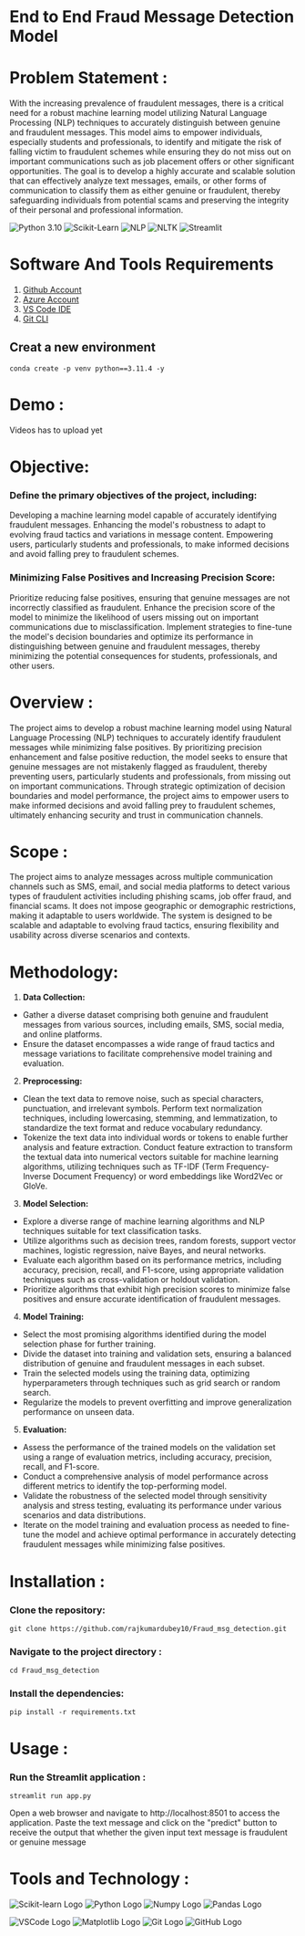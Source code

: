 # End to End Fraud Message Detection Model


# Problem Statement :

With the increasing prevalence of fraudulent messages, there is a critical need for a robust machine learning model utilizing Natural Language Processing (NLP) techniques to accurately distinguish between genuine and fraudulent messages. This model aims to empower individuals, especially students and professionals, to identify and mitigate the risk of falling victim to fraudulent schemes while ensuring they do not miss out on important communications such as job placement offers or other significant opportunities. The goal is to develop a highly accurate and scalable solution that can effectively analyze text messages, emails, or other forms of communication to classify them as either genuine or fraudulent, thereby safeguarding individuals from potential scams and preserving the integrity of their personal and professional information.

 ![Python 3.10](https://img.shields.io/badge/Python-3.6-brightgreen.svg) ![Scikit-Learn](https://img.shields.io/badge/Scikit--Learn-Library-orange)
![NLP](https://img.shields.io/badge/NLP-Toolkit-green)
![NLTK](https://img.shields.io/badge/NLTK-Toolkit-blue)
![Streamlit](https://img.shields.io/badge/Streamlit-Framework-brightgreen.svg)


# Software And Tools Requirements

1. [Github Account](https://github.com)
2. [Azure Account](https://azure.microsoft.com/en-us/free)
3. [VS Code IDE](https://code.visualstudio.com)
4. [Git CLI](https://git-scm.com/book/en/v2/Getting-Started-The-Command-Line)
## Creat a new environment
```
conda create -p venv python==3.11.4 -y
```
# Demo : 
Videos has to upload yet

# Objective:

### Define the primary objectives of the project, including:
Developing a machine learning model capable of accurately identifying fraudulent messages.
Enhancing the model's robustness to adapt to evolving fraud tactics and variations in message content.
Empowering users, particularly students and professionals, to make informed decisions and avoid falling prey to fraudulent schemes.

### Minimizing False Positives and Increasing Precision Score:
Prioritize reducing false positives, ensuring that genuine messages are not incorrectly classified as fraudulent.
Enhance the precision score of the model to minimize the likelihood of users missing out on important communications due to misclassification.
Implement strategies to fine-tune the model's decision boundaries and optimize its performance in distinguishing between genuine and fraudulent messages, thereby minimizing the potential consequences for students, professionals, and other users.

# Overview :

The project aims to develop a robust machine learning model using Natural Language Processing (NLP) techniques to accurately identify fraudulent messages while minimizing false positives. By prioritizing precision enhancement and false positive reduction, the model seeks to ensure that genuine messages are not mistakenly flagged as fraudulent, thereby preventing users, particularly students and professionals, from missing out on important communications. Through strategic optimization of decision boundaries and model performance, the project aims to empower users to make informed decisions and avoid falling prey to fraudulent schemes, ultimately enhancing security and trust in communication channels.

# Scope :

The project aims to analyze messages across multiple communication channels such as SMS, email, and social media platforms to detect various types of fraudulent activities including phishing scams, job offer fraud, and financial scams. It does not impose geographic or demographic restrictions, making it adaptable to users worldwide. The system is designed to be scalable and adaptable to evolving fraud tactics, ensuring flexibility and usability across diverse scenarios and contexts.

# Methodology:

1. **Data Collection:**
- Gather a diverse dataset comprising both genuine and fraudulent messages from various sources, including emails, SMS, social media, and online platforms.
- Ensure the dataset encompasses a wide range of fraud tactics and message variations to facilitate comprehensive model training and evaluation.

2. **Preprocessing:**
- Clean the text data to remove noise, such as special characters, punctuation, and irrelevant symbols.
Perform text normalization techniques, including lowercasing, stemming, and lemmatization, to standardize the text format and reduce vocabulary redundancy.
- Tokenize the text data into individual words or tokens to enable further analysis and feature extraction.
Conduct feature extraction to transform the textual data into numerical vectors suitable for machine learning algorithms, utilizing techniques such as TF-IDF (Term Frequency-Inverse Document Frequency) or word embeddings like Word2Vec or GloVe.

3. **Model Selection:**
 - Explore a diverse range of machine learning algorithms and NLP techniques suitable for text classification tasks.
 - Utilize algorithms such as decision trees, random forests, support vector machines, logistic regression, naive Bayes, and neural networks.
 - Evaluate each algorithm based on its performance metrics, including accuracy, precision, recall, and F1-score, using appropriate validation techniques such as cross-validation or holdout validation.
 - Prioritize algorithms that exhibit high precision scores to minimize false positives and ensure accurate identification of fraudulent messages.

4. **Model Training:**
  - Select the most promising algorithms identified during the model selection phase for further training.
  - Divide the dataset into training and validation sets, ensuring a balanced distribution of genuine and fraudulent messages in each subset.
  - Train the selected models using the training data, optimizing hyperparameters through techniques such as grid search or random search.
  - Regularize the models to prevent overfitting and improve generalization performance on unseen data.
5. **Evaluation:**
  - Assess the performance of the trained models on the validation set using a range of evaluation metrics, including accuracy, precision, recall, and F1-score.
  - Conduct a comprehensive analysis of model performance across different metrics to identify the top-performing model.
  - Validate the robustness of the selected model through sensitivity analysis and stress testing, evaluating its performance under various scenarios and data distributions.
  - Iterate on the model training and evaluation process as needed to fine-tune the model and achieve optimal performance in accurately detecting fraudulent messages while minimizing false positives.

# Installation :

### Clone the repository:
```
git clone https://github.com/rajkumardubey10/Fraud_msg_detection.git
```

### Navigate to the project directory :
```
cd Fraud_msg_detection
```
### Install the dependencies:
```
pip install -r requirements.txt
```
# Usage :
### Run the Streamlit application :
```
streamlit run app.py
```
Open a web browser and navigate to http://localhost:8501 to access the application.
Paste the text message and click on the "predict" button to receive the output that whether the given input text message is fraudulent or genuine message 

# Tools and Technology :
![Scikit-learn Logo](https://upload.wikimedia.org/wikipedia/commons/thumb/0/05/Scikit_learn_logo_small.svg/75px-Scikit_learn_logo_small.svg.png)
![Python Logo](https://upload.wikimedia.org/wikipedia/commons/thumb/c/c3/Python-logo-notext.svg/65px-Python-logo-notext.svg.png)
![Numpy Logo](https://upload.wikimedia.org/wikipedia/commons/thumb/3/31/NumPy_logo_2020.svg/75px-NumPy_logo_2020.svg.png)
![Pandas Logo](https://upload.wikimedia.org/wikipedia/commons/thumb/e/ed/Pandas_logo.svg/75px-Pandas_logo.svg.png)

![VSCode Logo](https://upload.wikimedia.org/wikipedia/commons/thumb/9/9a/Visual_Studio_Code_1.35_icon.svg/65px-Visual_Studio_Code_1.35_icon.svg.png)
![Matplotlib Logo](https://upload.wikimedia.org/wikipedia/commons/thumb/8/84/Matplotlib_icon.svg/75px-Matplotlib_icon.svg.png)
![Git Logo](https://upload.wikimedia.org/wikipedia/commons/thumb/e/e0/Git-logo.svg/75px-Git-logo.svg.png)
![GitHub Logo](https://upload.wikimedia.org/wikipedia/commons/thumb/9/91/Octicons-mark-github.svg/75px-Octicons-mark-github.svg.png)

